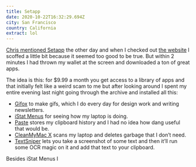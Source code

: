 ```yaml
---
title: Setapp
date: 2020-10-22T16:32:29.694Z
city: San Francisco
country: California
extract: lol
---
```

[Chris mentioned Setapp](https://chriscoyier.net/2020/10/21/setapp/) the other day and when I checked out [the website](https://setapp.com/) I scoffed a little bit because it seemed too good to be true. But within 2 minutes I had thrown my wallet at the screen and downloaded a ton of great apps.

The idea is this: for $9.99 a month you get access to a library of apps and that initially felt like a weird scam to me but after looking around I spent my entire evening last night going through the archive and installed all this: 

- [Gifox](https://setapp.com/apps/gifox) to make gifs, which I do every day for design work and writing newsletters.
- [iStat Menus](https://setapp.com/apps/istat-menus) for seeing how my laptop is doing.
- [Paste](https://setapp.com/apps/paste) stores my clipboard history and I had no idea how dang useful that would be.
- [CleanMyMac X](https://setapp.com/apps/cleanmymac) scans my laptop and deletes garbage that I don’t need.
- [TextSniper](https://setapp.com/apps/textsniper) lets you take a screenshot of some text and then it’ll run some OCR magic on it and add that text to your clipboard. 

Besides iStat Menus I 
